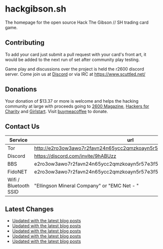 # hackgibson.sh
The homepage for the open source Hack The Gibson // SH trading card game.


## Contributing

To add your card just submit a pull request with your card's front art, it would be added to the next run of set after community play testing.

Game play and discussions over the project is held the r2600 discord server. Come join us at [Discord](https://discord.com/invite/9hABUzz) or via IRC at https://www.scuttled.net/


## Donations

Your donation of $13.37 or more is welcome and helps the hacking community at large with proceeds going to [2600 Magazine](https://2600.com/), [Hackers for Charity](https://hackersforcharity.org) and [Girlstart](https://girlstart.org).  Visit [buymeacoffee](https://www.buymeacoffee.com/hackgibson.sh) to donate.


## Contact Us

Service | url
-|-
Tor | http://e2ro3ow3awo7r2favn24n65ycc2qmzkoayn5r57e3f56nvjwdcgg32ad.onion
Discord | https://discord.com/invite/9hABUzz
BBS | e2ro3ow3awo7r2favn24n65ycc2qmzkoayn5r57e3f56nvjwdcgg32ad.onion:23
FidoNET | e2ro3ow3awo7r2favn24n65ycc2qmzkoayn5r57e3f56nvjwdcgg32ad.onion:24554
Wifi / Bluetooth SSID | "Ellingson Mineral Company" or "EMC Net - <fidonet address>"

## Latest Changes
<!-- BLOG-POST-LIST:START -->
- [Updated with the latest blog posts](https://github.com/DFW2600/hackgibson.sh/commit/5ee25dcf9baea2e52a094bd0303850d35bdc5013)
- [Updated with the latest blog posts](https://github.com/DFW2600/hackgibson.sh/commit/50eed3c7e7b43d0831207b1e5da2bbc9f7fa3734)
- [Updated with the latest blog posts](https://github.com/DFW2600/hackgibson.sh/commit/dc0b32c13507724f77093f97cb21ef1c69dedeee)
- [Updated with the latest blog posts](https://github.com/DFW2600/hackgibson.sh/commit/92b89dc9d029cd471b5101d2959ce04c391ab70d)
- [Updated with the latest blog posts](https://github.com/DFW2600/hackgibson.sh/commit/cccc335e5330e75d0766b2e34f3149bf4915304b)
<!-- BLOG-POST-LIST:END -->
